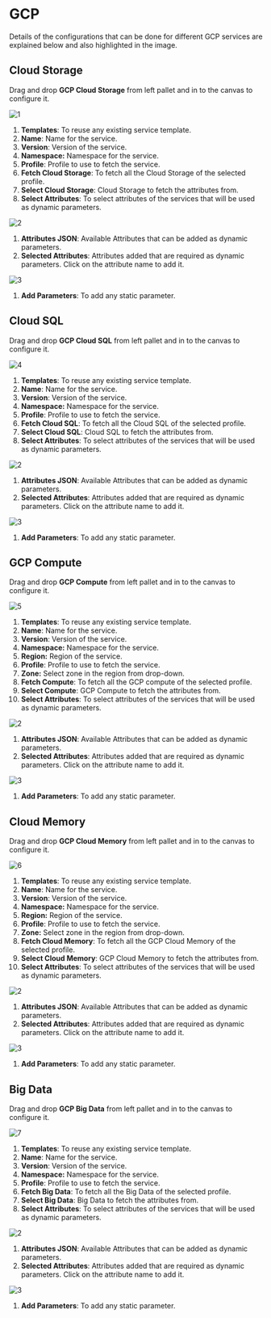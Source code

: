 # GCP

Details of the configurations that can be done for different GCP services are explained below and also highlighted in the image.

## Cloud Storage

Drag and drop **GCP Cloud Storage** from left pallet and in to the canvas to configure it.

![1](imgs/1.jpg)

1. **Templates**: To reuse any existing service template.
2. **Name**: Name for the service.
3. **Version**: Version of the service.
4. **Namespace:** Namespace for the service.
5. **Profile**: Profile to use to fetch the service. 
6. **Fetch Cloud Storage**: To fetch all the Cloud Storage of the selected profile. 
7. **Select Cloud Storage**: Cloud Storage to fetch the attributes from.
8. **Select Attributes**: To select attributes of the services that will be used as dynamic parameters.

![2](/imgs/2.jpg)

1. **Attributes JSON**: Available Attributes that can be added as dynamic parameters. 
2. **Selected Attributes**: Attributes added that are required as dynamic parameters. Click on the attribute name to add it.

![3](imgs/3.jpg)

1. **Add Parameters**: To add any static parameter. 

## Cloud SQL

Drag and drop **GCP Cloud SQL** from left pallet and in to the canvas to configure it.

![4](imgs/4.jpg)

1. **Templates**: To reuse any existing service template.
2. **Name**: Name for the service.
3. **Version**: Version of the service.
4. **Namespace:** Namespace for the service.
5. **Profile**: Profile to use to fetch the service. 
6. **Fetch Cloud SQL**: To fetch all the Cloud SQL of the selected profile. 
7. **Select Cloud SQL**: Cloud SQL to fetch the attributes from.
8. **Select Attributes**: To select attributes of the services that will be used as dynamic parameters.

![2](imgs/2.jpg)

1. **Attributes JSON**: Available Attributes that can be added as dynamic parameters. 
2. **Selected Attributes**: Attributes added that are required as dynamic parameters. Click on the attribute name to add it.

![3](imgs/3.jpg)

1. **Add Parameters**: To add any static parameter. 

## GCP Compute

Drag and drop **GCP Compute** from left pallet and in to the canvas to configure it.

![5](imgs/5.jpg)

1. **Templates**: To reuse any existing service template.
2. **Name**: Name for the service.
3. **Version**: Version of the service.
4. **Namespace:** Namespace for the service.
5. **Region:** Region of the service.
6. **Profile**: Profile to use to fetch the service. 
7. **Zone:** Select zone in the region from drop-down.
8. **Fetch Compute**: To fetch all the GCP compute of the selected profile. 
9. **Select Compute**: GCP Compute to fetch the attributes from.
10. **Select Attributes**: To select attributes of the services that will be used as dynamic parameters.

![2](imgs/2.jpg)

1. **Attributes JSON**: Available Attributes that can be added as dynamic parameters. 
2. **Selected Attributes**: Attributes added that are required as dynamic parameters. Click on the attribute name to add it.

![3](imgs/3.jpg)

1. **Add Parameters**: To add any static parameter. 

## Cloud Memory

Drag and drop **GCP Cloud Memory** from left pallet and in to the canvas to configure it.

![6](imgs/6.jpg)

1. **Templates**: To reuse any existing service template.
2. **Name**: Name for the service.
3. **Version**: Version of the service.
4. **Namespace:** Namespace for the service.
5. **Region:** Region of the service.
6. **Profile**: Profile to use to fetch the service. 
7. **Zone:** Select zone in the region from drop-down.
8. **Fetch Cloud Memory**: To fetch all the GCP Cloud Memory of the selected profile. 
9. **Select Cloud Memory**: GCP Cloud Memory to fetch the attributes from.
10. **Select Attributes**: To select attributes of the services that will be used as dynamic parameters.

![2](imgs/2.jpg)

1. **Attributes JSON**: Available Attributes that can be added as dynamic parameters. 
2. **Selected Attributes**: Attributes added that are required as dynamic parameters. Click on the attribute name to add it.

![3](imgs/3.jpg)

1. **Add Parameters**: To add any static parameter. 

## Big Data

Drag and drop **GCP Big Data** from left pallet and in to the canvas to configure it.

![7](imgs/7.jpg)

1. **Templates**: To reuse any existing service template.
2. **Name**: Name for the service.
3. **Version**: Version of the service.
4. **Namespace:** Namespace for the service.
5. **Profile**: Profile to use to fetch the service. 
6. **Fetch Big Data**: To fetch all the Big Data of the selected profile. 
7. **Select Big Data**: Big Data to fetch the attributes from.
8. **Select Attributes**: To select attributes of the services that will be used as dynamic parameters.

![2](imgs/2.jpg)

1. **Attributes JSON**: Available Attributes that can be added as dynamic parameters. 
2. **Selected Attributes**: Attributes added that are required as dynamic parameters. Click on the attribute name to add it.

![3](imgs/3.jpg)

1. **Add Parameters**: To add any static parameter. 